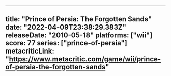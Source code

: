 
---
title: "Prince of Persia: The Forgotten Sands"
date: "2022-04-09T23:38:29.383Z"
releaseDate: "2010-05-18"
platforms: ["wii"]
score: 77
series: ["prince-of-persia"]
metacriticLink: "https://www.metacritic.com/game/wii/prince-of-persia-the-forgotten-sands"
---
